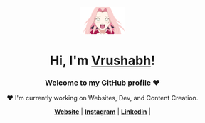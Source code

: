 <p align="center">
  <a href="https://rubox.in">
    <img src="sakura.webp" width="100px" alt="Banner">
  </a>
</p>

<h1 align="center">Hi, I'm <a href="https://www.linkedin.com/in/vrushabh-baravkar">Vrushabh</a>!</h1>

<h3 align="center">Welcome to my GitHub profile &hearts;</h3>

<p align="center">❤ I'm currently working on Websites, Dev, and Content Creation.</p>

<p align="center">
  <strong><a href="https://rubox.in">Website</a></strong> |
  <strong><a href="https://www.instagram.com/vrushabhbaravkar/">Instagram</a></strong> |
  <strong><a href="https://www.linkedin.com/in/vrushabh-baravkar">Linkedin</a></strong> |
 
</p>

